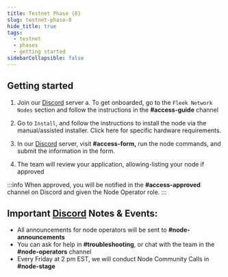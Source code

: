 ```yaml
---
title: Testnet Phase {0}
slug: testnet-phase-0
hide_title: true
tags:
  - testnet
  - phases
  - getting started
sidebarCollapsible: false
---
```


## Getting started

1. Join our [Discord](https://discord.gg/fleekxyz) server
    a. To get onboarded, go to the `Fleek Network Nodes` section and follow the instructions in the **#access-guide** channel

2. Go to `Install`, and follow the instructions to install the node via the manual/assisted installer. Click here for specific hardware requirements.

3. In our [Discord](https://discord.gg/fleekxyz) server, visit **#access-form,** run the node commands, and submit the information in the form.

4. The team will review your application, allowing-listing your node if approved

:::info
When approved, you will be notified in the **#access-approved** channel on Discord and given the Node Operator role.
:::

## Important [Discord](https://discord.gg/fleekxyz) Notes & Events:

- All announcements for node operators will be sent to **#node-announcements**
- You can ask for help in **#troubleshooting**, or chat with the team in the **#node-operators** channel
- Every Friday at 2 pm EST, we will conduct Node Community Calls in **#node-stage**
